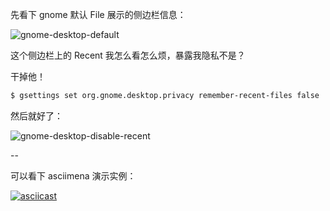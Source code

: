 先看下 gnome 默认 File 展示的侧边栏信息：

![gnome-desktop-default](http://linux-media.knowledge.ituknown.cn/SystemManager/GnomeDesktop/gnome-desktop-default.png)

这个侧边栏上的 Recent 我怎么看怎么烦，暴露我隐私不是？

干掉他！

```bash
$ gsettings set org.gnome.desktop.privacy remember-recent-files false
```

然后就好了：

![gnome-desktop-disable-recent](http://linux-media.knowledge.ituknown.cn/SystemManager/GnomeDesktop/gnome-desktop-disable-recent.png)

--

可以看下 asciimena 演示实例：

[![asciicast](https://asciinema.org/a/v5vsO6os2Rjno02BOYVkQpsN3.svg)](https://asciinema.org/a/v5vsO6os2Rjno02BOYVkQpsN3)
